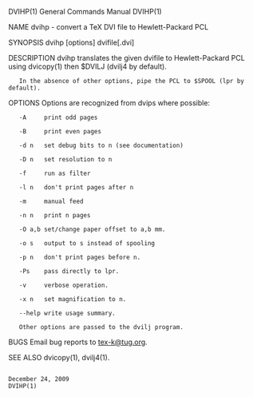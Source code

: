 DVIHP(1)                                                                         General Commands Manual                                                                         DVIHP(1)

NAME
       dvihp - convert a TeX DVI file to Hewlett-Packard PCL

SYNOPSIS
       dvihp [options] dvifile[.dvi]

DESCRIPTION
       dvihp translates the given dvifile to Hewlett-Packard PCL using dvicopy(1) then $DVILJ (dvilj4 by default).

       In the absence of other options, pipe the PCL to $SPOOL (lpr by default).

OPTIONS
       Options are recognized from dvips where possible:

       -A     print odd pages

       -B     print even pages

       -d n   set debug bits to n (see documentation)

       -D n   set resolution to n

       -f     run as filter

       -l n   don't print pages after n

       -m     manual feed

       -n n   print n pages

       -O a,b set/change paper offset to a,b mm.

       -o s   output to s instead of spooling

       -p n   don't print pages before n.

       -Ps    pass directly to lpr.

       -v     verbose operation.

       -x n   set magnification to n.

       --help write usage summary.

       Other options are passed to the dvilj program.

BUGS
       Email bug reports to tex-k@tug.org.

SEE ALSO
       dvicopy(1), dvilj4(1).

                                                                                    December 24, 2009                                                                            DVIHP(1)
